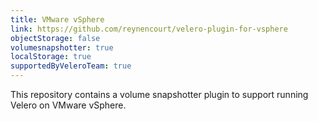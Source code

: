 ```yaml
---
title: VMware vSphere
link: https://github.com/reynencourt/velero-plugin-for-vsphere
objectStorage: false
volumesnapshotter: true
localStorage: true
supportedByVeleroTeam: true
---
```

This repository contains a volume snapshotter plugin to support running Velero on VMware vSphere.
